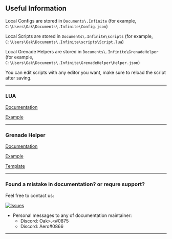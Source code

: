 ## Useful Information

Local Configs are stored in `Documents\.Infinite` (for example,
`C:\Users\Oak\Documents\.Infinite\Config.json`)

Local Scripts are stored in `Documents\.Infinite\scripts` (for example,
`C:\Users\Oak\Documents\.Infinite\scripts\Script.lua`)

Local Grenade Helpers are stored in `Documents\.Infinite\GrenadeHelper` (for example,
`C:\Users\Oak\Documents\.Infinite\GrenadeHelper\Helper.json`)

You can edit scripts with any editor you want, make sure to reload the script after saving.

---
### LUA

[Documentation](/Lua/Documentation.md)

[Example](/Lua/Examples.md)

---

### Grenade Helper

[Documentation](/GrenadeHelper/Documentation.md)

[Example](/GrenadeHelper/Example.json)

[Template](/GrenadeHelper/Template.json)

---
### Found a mistake in documentation? or requre support?

Feel free to contact us:

[![Issues](https://img.shields.io/github/issues/Infinitedevofficial/Documentation.svg?style=plastic)](https://github.com/Infinitedevofficial/Documentation/issues)

- Personal messages to any of documentation maintainer:
  - Discord: Oak>.<#0875
  - Discord: Aero#0866
  
---
